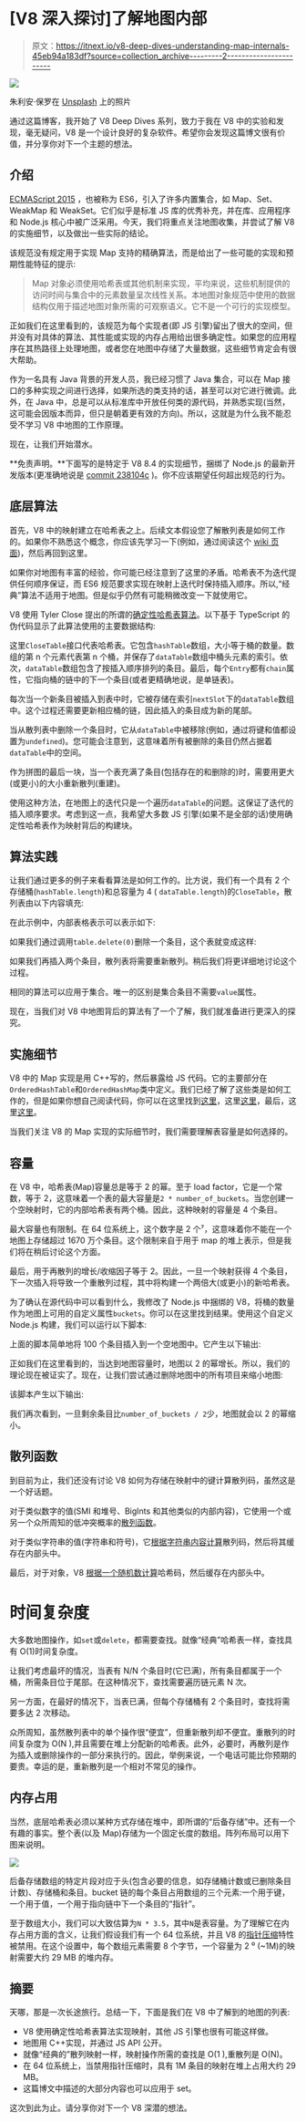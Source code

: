 # [V8 深入探讨]了解地图内部

> 原文：<https://itnext.io/v8-deep-dives-understanding-map-internals-45eb94a183df?source=collection_archive---------2----------------------->

![](img/9380e3581b6aa1ee2de0c95108fb34f9.png)

朱利安·保罗在 [Unsplash](https://unsplash.com?utm_source=medium&utm_medium=referral) 上的照片

通过这篇博客，我开始了 V8 Deep Dives 系列，致力于我在 V8 中的实验和发现，毫无疑问，V8 是一个设计良好的复杂软件。希望你会发现这篇博文很有价值，并分享你对下一个主题的想法。

## 介绍

[ECMAScript 2015](http://www.ecma-international.org/ecma-262/6.0/) ，也被称为 ES6，引入了许多内置集合，如 Map、Set、WeakMap 和 WeakSet。它们似乎是标准 JS 库的优秀补充，并在库、应用程序和 Node.js 核心中被广泛采用。今天，我们将重点关注地图收集，并尝试了解 V8 的实施细节，以及做出一些实际的结论。

该规范没有规定用于实现 Map 支持的精确算法，而是给出了一些可能的实现和预期性能特征的提示:

> Map 对象必须使用哈希表或其他机制来实现，平均来说，这些机制提供的访问时间与集合中的元素数量呈次线性关系。本地图对象规范中使用的数据结构仅用于描述地图对象所需的可观察语义。它不是一个可行的实现模型。

正如我们在这里看到的，该规范为每个实现者(即 JS 引擎)留出了很大的空间，但并没有对具体的算法、其性能或实现的内存占用给出很多确定性。如果您的应用程序在其热路径上处理地图，或者您在地图中存储了大量数据，这些细节肯定会有很大帮助。

作为一名具有 Java 背景的开发人员，我已经习惯了 Java 集合，可以在 Map 接口的多种实现之间进行选择，如果所选的类支持的话，甚至可以对它进行微调。此外，在 Java 中，总是可以从标准库中开放任何类的源代码，并熟悉实现(当然，这可能会因版本而异，但只是朝着更有效的方向)。所以，这就是为什么我不能忍受不学习 V8 中地图的工作原理。

现在，让我们开始潜水。

**免责声明。**下面写的是特定于 V8 8.4 的实现细节，捆绑了 Node.js 的最新开发版本(更准确地说是 [commit 238104c](https://github.com/nodejs/node/commit/238104c531219db05e3421521c305404ce0c0cce) )。你不应该期望任何超出规范的行为。

## 底层算法

首先，V8 中的映射建立在哈希表之上。后续文本假设您了解散列表是如何工作的。如果你不熟悉这个概念，你应该先学习一下(例如，通过阅读这个 [wiki 页面](https://en.wikipedia.org/wiki/Hash_table))，然后再回到这里。

如果你对地图有丰富的经验，你可能已经注意到了这里的矛盾。哈希表不为迭代提供任何顺序保证，而 ES6 规范要求实现在映射上迭代时保持插入顺序。所以,“经典”算法不适用于地图。但是似乎仍然有可能稍微改变一下就使用它。

V8 使用 Tyler Close 提出的所谓的[确定性哈希表算法](https://wiki.mozilla.org/User:Jorend/Deterministic_hash_tables)。以下基于 TypeScript 的伪代码显示了此算法使用的主要数据结构:

这里`CloseTable`接口代表哈希表。它包含`hashTable`数组，大小等于桶的数量。数组的第 n 个元素代表第 n 个桶，并保存了`dataTable`数组中桶头元素的索引。依次，`dataTable`数组包含了按插入顺序排列的条目。最后，每个`Entry`都有`chain`属性，它指向桶的链中的下一个条目(或者更精确地说，是单链表)。

每次当一个新条目被插入到表中时，它被存储在索引`nextSlot`下的`dataTable`数组中。这个过程还需要更新相应桶的链，因此插入的条目成为新的尾部。

当从散列表中删除一个条目时，它从`dataTable`中被移除(例如，通过将键和值都设置为`undefined`)。您可能会注意到，这意味着所有被删除的条目仍然占据着`dataTable`中的空间。

作为拼图的最后一块，当一个表充满了条目(包括存在的和删除的)时，需要用更大(或更小)的大小重新散列(重建)。

使用这种方法，在地图上的迭代只是一个遍历`dataTable`的问题。这保证了迭代的插入顺序要求。考虑到这一点，我希望大多数 JS 引擎(如果不是全部的话)使用确定性哈希表作为映射背后的构建块。

## 算法实践

让我们通过更多的例子来看看算法是如何工作的。比方说，我们有一个具有 2 个存储桶(`hashTable.length`)和总容量为 4 ( `dataTable.length`)的`CloseTable`，散列表由以下内容填充:

在此示例中，内部表格表示可以表示如下:

如果我们通过调用`table.delete(0)`删除一个条目，这个表就变成这样:

如果我们再插入两个条目，散列表将需要重新散列。稍后我们将更详细地讨论这个过程。

相同的算法可以应用于集合。唯一的区别是集合条目不需要`value`属性。

现在，当我们对 V8 中地图背后的算法有了一个了解，我们就准备进行更深入的探究。

## 实施细节

V8 中的 Map 实现是用 C++写的，然后暴露给 JS 代码。它的主要部分在`OrderedHashTable`和`OrderedHashMap`类中定义。我们已经了解了这些类是如何工作的，但是如果你想自己阅读代码，你可以在这里找到[这里](https://github.com/nodejs/node/blob/238104c531219db05e3421521c305404ce0c0cce/deps/v8/src/objects/ordered-hash-table.h)，这里[这里](https://github.com/nodejs/node/blob/238104c531219db05e3421521c305404ce0c0cce/deps/v8/src/objects/ordered-hash-table.cc)，最后，这里[这里](https://github.com/nodejs/node/blob/238104c531219db05e3421521c305404ce0c0cce/deps/v8/src/builtins/builtins-collections-gen.cc)。

当我们关注 V8 的 Map 实现的实际细节时，我们需要理解表容量是如何选择的。

## 容量

在 V8 中，哈希表(Map)容量总是等于 2 的幂。至于 load factor，它是一个常数，等于 2，这意味着一个表的最大容量是`2 * number_of_buckets`。当您创建一个空映射时，它的内部哈希表有两个桶。因此，这种映射的容量是 4 个条目。

最大容量也有限制。在 64 位系统上，这个数字是 2 个⁷，这意味着你不能在一个地图上存储超过 1670 万个条目。这个限制来自于用于 map 的堆上表示，但是我们将在稍后讨论这个方面。

最后，用于再散列的增长/收缩因子等于 2。因此，一旦一个映射获得 4 个条目，下一次插入将导致一个重散列过程，其中将构建一个两倍大(或更小)的新哈希表。

为了确认在源代码中可以看到什么，我修改了 Node.js 中捆绑的 V8，将桶的数量作为地图上可用的自定义属性`buckets`。你可以在这里找到结果。使用这个自定义 Node.js 构建，我们可以运行以下脚本:

上面的脚本简单地将 100 个条目插入到一个空地图中。它产生以下输出:

正如我们在这里看到的，当达到地图容量时，地图以 2 的幂增长。所以，我们的理论现在被证实了。现在，让我们尝试通过删除地图中的所有项目来缩小地图:

该脚本产生以下输出:

我们再次看到，一旦剩余条目比`number_of_buckets / 2`少，地图就会以 2 的幂缩小。

## 散列函数

到目前为止，我们还没有讨论 V8 如何为存储在映射中的键计算散列码，虽然这是一个好话题。

对于类似数字的值(SMI 和堆号、BigInts 和其他类似的内部内容)，它使用一个或另一个众所周知的低冲突概率的[散列函数](https://github.com/nodejs/node/blob/238104c531219db05e3421521c305404ce0c0cce/deps/v8/src/utils/utils.h#L213)。

对于类似字符串的值(字符串和符号)，它[根据字符串内容计算](https://github.com/nodejs/node/blob/238104c531219db05e3421521c305404ce0c0cce/deps/v8/src/objects/string.cc#L1338)散列码，然后将其缓存在内部头中。

最后，对于对象，V8 [根据一个随机数计算](https://github.com/nodejs/node/blob/238104c531219db05e3421521c305404ce0c0cce/deps/v8/src/execution/isolate.cc#L3785)哈希码，然后缓存在内部头中。

# 时间复杂度

大多数地图操作，如`set`或`delete`，都需要查找。就像“经典”哈希表一样，查找具有 O(1)时间复杂度。

让我们考虑最坏的情况，当表有 N/N 个条目时(它已满)，所有条目都属于一个桶，所需条目位于尾部。在这种情况下，查找需要遍历链元素 N 次。

另一方面，在最好的情况下，当表已满，但每个存储桶有 2 个条目时，查找将需要多达 2 次移动。

众所周知，虽然散列表中的单个操作很“便宜”，但重新散列却不便宜。重散列的时间复杂度为 O(N ),并且需要在堆上分配新的哈希表。此外，必要时，再散列是作为插入或删除操作的一部分来执行的。因此，举例来说，一个电话可能比你预期的要贵。幸运的是，重新散列是一个相对不常见的操作。

## 内存占用

当然，底层哈希表必须以某种方式存储在堆中，即所谓的“后备存储”中。还有一个有趣的事实。整个表(以及 Map)存储为一个固定长度的数组。阵列布局可以用下图来说明。

![](img/25035521988988336364b0c5b86858b4.png)

后备存储数组的特定片段对应于头(包含必要的信息，如存储桶计数或已删除条目计数)、存储桶和条目。bucket 链的每个条目占用数组的三个元素:一个用于键，一个用于值，一个用于指向链中下一个条目的“指针”。

至于数组大小，我们可以大致估算为`N * 3.5`，其中`N`是表容量。为了理解它在内存占用方面的含义，让我们假设我们有一个 64 位系统，并且 V8 的[指针压缩](https://v8.dev/blog/pointer-compression)特性被禁用。在这个设置中，每个数组元素需要 8 个字节，一个容量为 2 ⁰ (~1M)的映射需要大约 29 MB 的堆内存。

## 摘要

天哪，那是一次长途旅行。总结一下，下面是我们在 V8 中了解到的地图的列表:

*   V8 使用确定性哈希表算法实现映射，其他 JS 引擎也很有可能这样做。
*   地图用 C++实现，并通过 JS API 公开。
*   就像“经典的”散列映射一样，映射操作所需的查找是 O(1 ),重散列是 O(N)。
*   在 64 位系统上，当禁用指针压缩时，具有 1M 条目的映射在堆上占用大约 29 MB。
*   这篇博文中描述的大部分内容也可以应用于 set。

这次到此为止。请分享你对下一个 V8 深潜的想法。